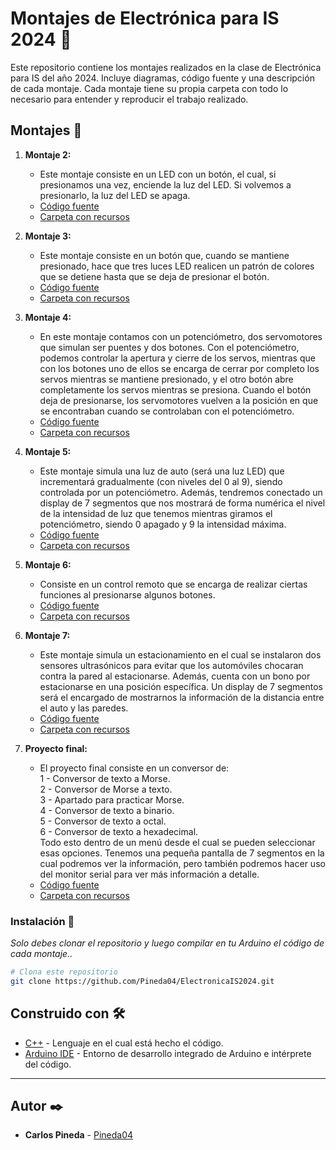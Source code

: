 # Montajes de Electrónica para IS 2024 🚀

Este repositorio contiene los montajes realizados en la clase de Electrónica para IS del año 2024. Incluye diagramas, código fuente y una descripción de cada montaje. Cada montaje tiene su propia carpeta con todo lo necesario para entender y reproducir el trabajo realizado.

## Montajes 🤖

1. **Montaje 2:**
   - Este montaje consiste en un LED con un botón, el cual, si presionamos una vez, enciende la luz del LED. Si volvemos a presionarlo, la luz del LED se apaga.
   - [Código fuente](./Montaje%202)
   - [Carpeta con recursos](https://drive.google.com/drive/folders/1gvoodujgC1UD17ALbdeuXRsxrcnh8Z6P?usp=sharing)

2. **Montaje 3:**
   - Este montaje consiste en un botón que, cuando se mantiene presionado, hace que tres luces LED realicen un patrón de colores que se detiene hasta que se deja de presionar el botón.
   - [Código fuente](./Montaje%203)
   - [Carpeta con recursos](https://drive.google.com/drive/folders/1ebfgspE1GBchQFys5RsfdVVzbJ6jCdc2?usp=sharing)

3. **Montaje 4:**
   - En este montaje contamos con un potenciómetro, dos servomotores que simulan ser puentes y dos botones. Con el potenciómetro, podemos controlar la apertura y cierre de los servos, mientras que con los botones uno de ellos se encarga de cerrar por completo los servos mientras se mantiene presionado, y el otro botón abre completamente los servos mientras se presiona. Cuando el botón deja de presionarse, los servomotores vuelven a la posición en que se encontraban cuando se controlaban con el potenciómetro.
   - [Código fuente](./Montaje%204)
   - [Carpeta con recursos](https://drive.google.com/drive/folders/1hIStwiDklaQEXmdrTgDlQtx3cDr3OagL?usp=sharing)

4. **Montaje 5:**
   - Este montaje simula una luz de auto (será una luz LED) que incrementará gradualmente (con niveles del 0 al 9), siendo controlada por un potenciómetro. Además, tendremos conectado un display de 7 segmentos que nos mostrará de forma numérica el nivel de la intensidad de luz que tenemos mientras giramos el potenciómetro, siendo 0 apagado y 9 la intensidad máxima.
   - [Código fuente](./Montaje%205)
   - [Carpeta con recursos](https://drive.google.com/drive/folders/1fgFZkvq2WW8MH2V-_dQSVT4xCPepHOal?usp=sharing)

5. **Montaje 6:**
   - Consiste en un control remoto que se encarga de realizar ciertas funciones al presionarse algunos botones.
   - [Código fuente](./Montaje%206)
   - [Carpeta con recursos](https://drive.google.com/drive/folders/10FvtgPUv7R_3ecUivTxbLgy8ExptCbKc?usp=sharing)

6. **Montaje 7:**
   - Este montaje simula un estacionamiento en el cual se instalaron dos sensores ultrasónicos para evitar que los automóviles chocaran contra la pared al estacionarse. Además, cuenta con un bono por estacionarse en una posición específica. Un display de 7 segmentos será el encargado de mostrarnos la información de la distancia entre el auto y las paredes.
   - [Código fuente](./Montaje%207)
   - [Carpeta con recursos](https://drive.google.com/drive/folders/1bSAwoqUt15o9Z9hE0-gR6LWWel4Ucmw7?usp=sharing)

7. **Proyecto final:**
   - El proyecto final consiste en un conversor de:  
   1 - Conversor de texto a Morse.  
   2 - Conversor de Morse a texto.  
   3 - Apartado para practicar Morse.  
   4 - Conversor de texto a binario.  
   5 - Conversor de texto a octal.  
   6 - Conversor de texto a hexadecimal.  
   Todo esto dentro de un menú desde el cual se pueden seleccionar esas opciones. Tenemos una pequeña pantalla de 7 segmentos en la cual podremos ver la información, pero también podremos hacer uso del monitor serial para ver más información a detalle.
   - [Código fuente](./Proyecto)
   - [Carpeta con recursos](https://drive.google.com/drive/folders/1GaFu30rDTwbTQdw6Wrwo-aJsdcSogxrj?usp=sharing)
   
### Instalación 🔧

_Solo debes clonar el repositorio y luego compilar en tu Arduino el código de cada montaje.._


```bash
# Clona este repositorio
git clone https://github.com/Pineda04/ElectronicaIS2024.git 
```

## Construido con 🛠️

* [C++](https://learn.microsoft.com/es-es/cpp/c-language/?view=msvc-170) - Lenguaje en el cual está hecho el código.
* [Arduino IDE](https://www.arduino.cc/en/software) - Entorno de desarrollo integrado de Arduino e intérprete del código.

---

## Autor ✒️

* **Carlos Pineda** - [Pineda04](https://github.com/Pineda04)
